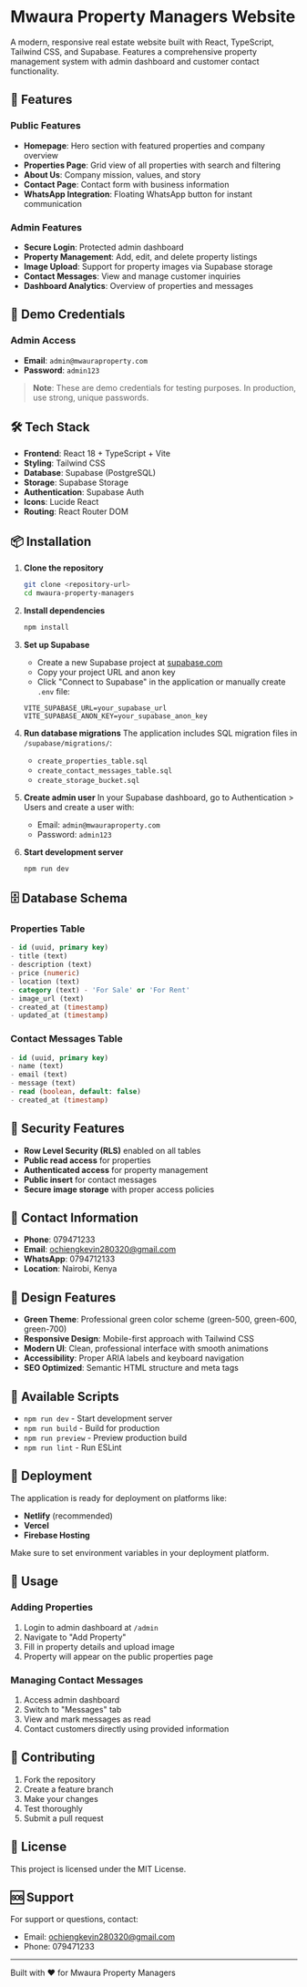 # Mwaura Property Managers Website

A modern, responsive real estate website built with React, TypeScript, Tailwind CSS, and Supabase. Features a comprehensive property management system with admin dashboard and customer contact functionality.

## 🌟 Features

### Public Features
- **Homepage**: Hero section with featured properties and company overview
- **Properties Page**: Grid view of all properties with search and filtering
- **About Us**: Company mission, values, and story
- **Contact Page**: Contact form with business information
- **WhatsApp Integration**: Floating WhatsApp button for instant communication

### Admin Features
- **Secure Login**: Protected admin dashboard
- **Property Management**: Add, edit, and delete property listings
- **Image Upload**: Support for property images via Supabase storage
- **Contact Messages**: View and manage customer inquiries
- **Dashboard Analytics**: Overview of properties and messages

## 🚀 Demo Credentials

### Admin Access
- **Email**: `admin@mwauraproperty.com`
- **Password**: `admin123`

> **Note**: These are demo credentials for testing purposes. In production, use strong, unique passwords.

## 🛠️ Tech Stack

- **Frontend**: React 18 + TypeScript + Vite
- **Styling**: Tailwind CSS
- **Database**: Supabase (PostgreSQL)
- **Storage**: Supabase Storage
- **Authentication**: Supabase Auth
- **Icons**: Lucide React
- **Routing**: React Router DOM

## 📦 Installation

1. **Clone the repository**
   ```bash
   git clone <repository-url>
   cd mwaura-property-managers
   ```

2. **Install dependencies**
   ```bash
   npm install
   ```

3. **Set up Supabase**
   - Create a new Supabase project at [supabase.com](https://supabase.com)
   - Copy your project URL and anon key
   - Click "Connect to Supabase" in the application or manually create `.env` file:
   ```env
   VITE_SUPABASE_URL=your_supabase_url
   VITE_SUPABASE_ANON_KEY=your_supabase_anon_key
   ```

4. **Run database migrations**
   The application includes SQL migration files in `/supabase/migrations/`:
   - `create_properties_table.sql`
   - `create_contact_messages_table.sql`
   - `create_storage_bucket.sql`

5. **Create admin user**
   In your Supabase dashboard, go to Authentication > Users and create a user with:
   - Email: `admin@mwauraproperty.com`
   - Password: `admin123`

6. **Start development server**
   ```bash
   npm run dev
   ```

## 🗄️ Database Schema

### Properties Table
```sql
- id (uuid, primary key)
- title (text)
- description (text)
- price (numeric)
- location (text)
- category (text) - 'For Sale' or 'For Rent'
- image_url (text)
- created_at (timestamp)
- updated_at (timestamp)
```

### Contact Messages Table
```sql
- id (uuid, primary key)
- name (text)
- email (text)
- message (text)
- read (boolean, default: false)
- created_at (timestamp)
```

## 🔐 Security Features

- **Row Level Security (RLS)** enabled on all tables
- **Public read access** for properties
- **Authenticated access** for property management
- **Public insert** for contact messages
- **Secure image storage** with proper access policies

## 📱 Contact Information

- **Phone**: 079471233
- **Email**: ochiengkevin280320@gmail.com
- **WhatsApp**: 0794712133
- **Location**: Nairobi, Kenya

## 🎨 Design Features

- **Green Theme**: Professional green color scheme (green-500, green-600, green-700)
- **Responsive Design**: Mobile-first approach with Tailwind CSS
- **Modern UI**: Clean, professional interface with smooth animations
- **Accessibility**: Proper ARIA labels and keyboard navigation
- **SEO Optimized**: Semantic HTML structure and meta tags

## 📄 Available Scripts

- `npm run dev` - Start development server
- `npm run build` - Build for production
- `npm run preview` - Preview production build
- `npm run lint` - Run ESLint

## 🚀 Deployment

The application is ready for deployment on platforms like:
- **Netlify** (recommended)
- **Vercel**
- **Firebase Hosting**

Make sure to set environment variables in your deployment platform.

## 📝 Usage

### Adding Properties
1. Login to admin dashboard at `/admin`
2. Navigate to "Add Property" 
3. Fill in property details and upload image
4. Property will appear on the public properties page

### Managing Contact Messages
1. Access admin dashboard
2. Switch to "Messages" tab
3. View and mark messages as read
4. Contact customers directly using provided information

## 🤝 Contributing

1. Fork the repository
2. Create a feature branch
3. Make your changes
4. Test thoroughly
5. Submit a pull request

## 📄 License

This project is licensed under the MIT License.

## 🆘 Support

For support or questions, contact:
- Email: ochiengkevin280320@gmail.com
- Phone: 079471233

---

Built with ❤️ for Mwaura Property Managers